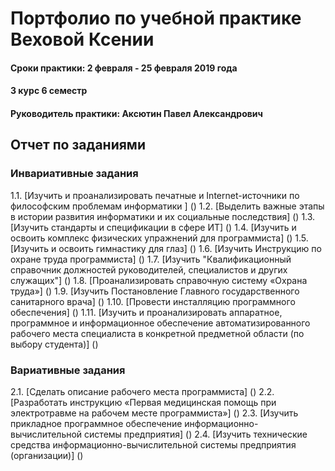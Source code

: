 # Портфолио по учебной практике Веховой Ксении
#### Сроки практики: 2 февраля - 25 февраля 2019 года
#### 3 курс 6 семестр
#### Руководитель практики: Аксютин Павел Александрович 


## Отчет по заданиями
### Инвариативные задания
1.1. [Изучить и проанализировать печатные и Internet-источники по философским проблемам информатики ]
() 
1.2. [Выделить важные этапы в истории развития информатики и их социальные последствия]
()
1.3. [Изучить стандарты и спецификации в сфере ИТ]
()
1.4. [Изучить и освоить комплекс физических упражнений для программиста]
()
1.5. [Изучить и освоить гимнастику для глаз]
()
1.6. [Изучить Инструкцию по охране труда программиста]
()
1.7. [Изучить "Квалификационный справочник должностей руководителей, специалистов и других служащих"]
()
1.8. [Проанализировать справочную систему «Охрана труда»]
()
1.9. [Изучить Постановление Главного государственного санитарного врача]
()
1.10. [Провести инсталляцию программного обеспечения]
()
1.11. [Изучить и проанализировать аппаратное, программное и информационное обеспечение 
автоматизированного рабочего места специалиста в конкретной предметной области (по выбору студента)]
()


### Вариативные задания

2.1. [Сделать описание рабочего места программиста]
()
2.2. [Разработать инструкцию «Первая медицинская помощь при электротравме на рабочем месте программиста»]
()
2.3. [Изучить прикладное программное обеспечение информационно-вычислительной системы предприятия]
()
2.4. [Изучить технические средства информационно-вычислительной системы предприятия (организации)]
()

